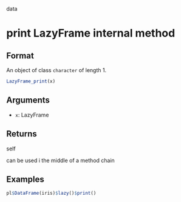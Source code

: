 data

# print LazyFrame internal method

## Format

An object of class `character` of length 1.

```r
LazyFrame_print(x)
```

## Arguments

- `x`: LazyFrame

## Returns

self

can be used i the middle of a method chain

## Examples

```r
pl$DataFrame(iris)$lazy()$print()
```